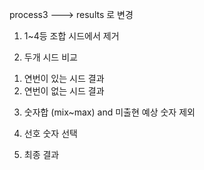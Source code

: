 process3  ---> results 로 변경






1. 1~4등 조합 시드에서 제거

2. 두개 시드 비교
  1) 연번이 있는 시드 결과
  2) 연번이 없는 시드 결과

3. 숫자합 (mix~max) and 미출현 예상 숫자 제외 

4. 선호 숫자 선택

5. 최종 결과
